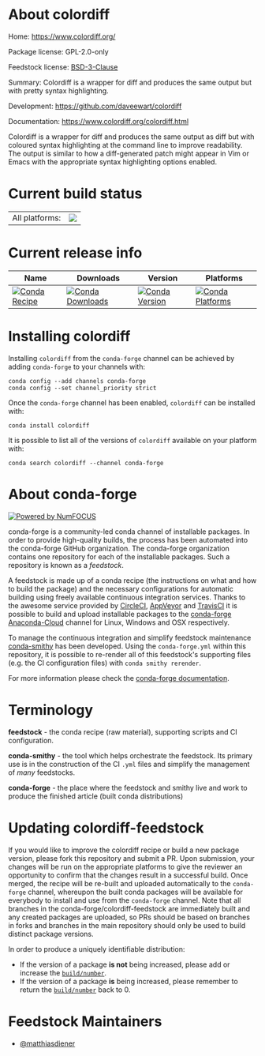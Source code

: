 About colordiff
===============

Home: https://www.colordiff.org/

Package license: GPL-2.0-only

Feedstock license: [BSD-3-Clause](https://github.com/conda-forge/colordiff-feedstock/blob/master/LICENSE.txt)

Summary: Colordiff is a wrapper for diff and produces the same output but with pretty syntax highlighting.

Development: https://github.com/daveewart/colordiff

Documentation: https://www.colordiff.org/colordiff.html

Colordiff is a wrapper for diff and produces the same output as diff but
with coloured syntax highlighting at the command line to improve
readability. The output is similar to how a diff-generated patch might
appear in Vim or Emacs with the appropriate syntax highlighting options
enabled.


Current build status
====================


<table><tr><td>All platforms:</td>
    <td>
      <a href="https://dev.azure.com/conda-forge/feedstock-builds/_build/latest?definitionId=13519&branchName=master">
        <img src="https://dev.azure.com/conda-forge/feedstock-builds/_apis/build/status/colordiff-feedstock?branchName=master">
      </a>
    </td>
  </tr>
</table>

Current release info
====================

| Name | Downloads | Version | Platforms |
| --- | --- | --- | --- |
| [![Conda Recipe](https://img.shields.io/badge/recipe-colordiff-green.svg)](https://anaconda.org/conda-forge/colordiff) | [![Conda Downloads](https://img.shields.io/conda/dn/conda-forge/colordiff.svg)](https://anaconda.org/conda-forge/colordiff) | [![Conda Version](https://img.shields.io/conda/vn/conda-forge/colordiff.svg)](https://anaconda.org/conda-forge/colordiff) | [![Conda Platforms](https://img.shields.io/conda/pn/conda-forge/colordiff.svg)](https://anaconda.org/conda-forge/colordiff) |

Installing colordiff
====================

Installing `colordiff` from the `conda-forge` channel can be achieved by adding `conda-forge` to your channels with:

```
conda config --add channels conda-forge
conda config --set channel_priority strict
```

Once the `conda-forge` channel has been enabled, `colordiff` can be installed with:

```
conda install colordiff
```

It is possible to list all of the versions of `colordiff` available on your platform with:

```
conda search colordiff --channel conda-forge
```


About conda-forge
=================

[![Powered by NumFOCUS](https://img.shields.io/badge/powered%20by-NumFOCUS-orange.svg?style=flat&colorA=E1523D&colorB=007D8A)](http://numfocus.org)

conda-forge is a community-led conda channel of installable packages.
In order to provide high-quality builds, the process has been automated into the
conda-forge GitHub organization. The conda-forge organization contains one repository
for each of the installable packages. Such a repository is known as a *feedstock*.

A feedstock is made up of a conda recipe (the instructions on what and how to build
the package) and the necessary configurations for automatic building using freely
available continuous integration services. Thanks to the awesome service provided by
[CircleCI](https://circleci.com/), [AppVeyor](https://www.appveyor.com/)
and [TravisCI](https://travis-ci.com/) it is possible to build and upload installable
packages to the [conda-forge](https://anaconda.org/conda-forge)
[Anaconda-Cloud](https://anaconda.org/) channel for Linux, Windows and OSX respectively.

To manage the continuous integration and simplify feedstock maintenance
[conda-smithy](https://github.com/conda-forge/conda-smithy) has been developed.
Using the ``conda-forge.yml`` within this repository, it is possible to re-render all of
this feedstock's supporting files (e.g. the CI configuration files) with ``conda smithy rerender``.

For more information please check the [conda-forge documentation](https://conda-forge.org/docs/).

Terminology
===========

**feedstock** - the conda recipe (raw material), supporting scripts and CI configuration.

**conda-smithy** - the tool which helps orchestrate the feedstock.
                   Its primary use is in the construction of the CI ``.yml`` files
                   and simplify the management of *many* feedstocks.

**conda-forge** - the place where the feedstock and smithy live and work to
                  produce the finished article (built conda distributions)


Updating colordiff-feedstock
============================

If you would like to improve the colordiff recipe or build a new
package version, please fork this repository and submit a PR. Upon submission,
your changes will be run on the appropriate platforms to give the reviewer an
opportunity to confirm that the changes result in a successful build. Once
merged, the recipe will be re-built and uploaded automatically to the
`conda-forge` channel, whereupon the built conda packages will be available for
everybody to install and use from the `conda-forge` channel.
Note that all branches in the conda-forge/colordiff-feedstock are
immediately built and any created packages are uploaded, so PRs should be based
on branches in forks and branches in the main repository should only be used to
build distinct package versions.

In order to produce a uniquely identifiable distribution:
 * If the version of a package **is not** being increased, please add or increase
   the [``build/number``](https://docs.conda.io/projects/conda-build/en/latest/resources/define-metadata.html#build-number-and-string).
 * If the version of a package **is** being increased, please remember to return
   the [``build/number``](https://docs.conda.io/projects/conda-build/en/latest/resources/define-metadata.html#build-number-and-string)
   back to 0.

Feedstock Maintainers
=====================

* [@matthiasdiener](https://github.com/matthiasdiener/)

